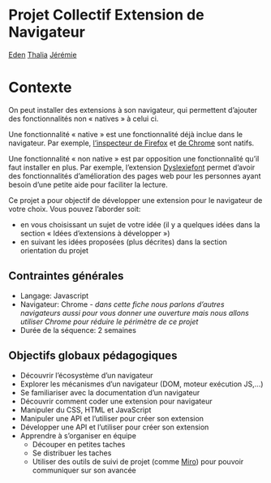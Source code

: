 # Projet Collectif Extension de Navigateur
[Eden](https://github.com/Edenplan) [Thalia](https://github.com/thaliawoods) [Jérémie](https://github.com/Jezzatator)

# Contexte

On peut installer des extensions à son navigateur, qui permettent d’ajouter des fonctionnalités non « natives » à celui ci.

Une fonctionnalité « native » est une fonctionnalité déjà inclue dans le navigateur. Par exemple, [l’inspecteur de Firefox](https://developer.mozilla.org/fr/docs/Learn/Common_questions/What_are_browser_developer_tools) et [de Chrome](https://developer.chrome.com/docs/devtools/overview/) sont natifs.

Une fonctionnalité « non native » est par opposition une fonctionnalité qu’il faut installer en plus. Par exemple, l’extension [Dyslexiefont](https://www.dyslexiefont.com/) permet d’avoir des fonctionnalités d’amélioration des pages web pour les personnes ayant besoin d’une petite aide pour faciliter la lecture.

Ce projet a pour objectif de développer une extension pour le navigateur de votre choix. Vous pouvez l’aborder soit:

- en vous choisissant un sujet de votre idée (il y a quelques idées dans la section « Idées d’extensions à développer »)
- en suivant les idées proposées (plus décrites) dans la section orientation du projet

## **Contraintes générales**

- Langage: Javascript
- Navigateur: Chrome - *dans cette fiche nous parlons d’autres navigateurs aussi pour vous donner une ouverture mais nous allons utiliser Chrome pour réduire le périmètre de ce projet*
- Durée de la séquence: 2 semaines

## **Objectifs globaux pédagogiques**

- Découvrir l’écosystème d’un navigateur
- Explorer les mécanismes d’un navigateur (DOM, moteur exécution JS,...)
- Se familiariser avec la documentation d’un navigateur
- Découvrir comment coder une extension pour navigateur
- Manipuler du CSS, HTML et JavaScript
- Manipuler une API et l’utiliser pour créer son extension
- Développer une API et l’utiliser pour créer son extension
- Apprendre à s’organiser en équipe
    - Découper en petites taches
    - Se distribuer les taches
    - Utiliser des outils de suivi de projet (comme [Miro](https://miro.com/)) pour pouvoir communiquer sur son avancée
